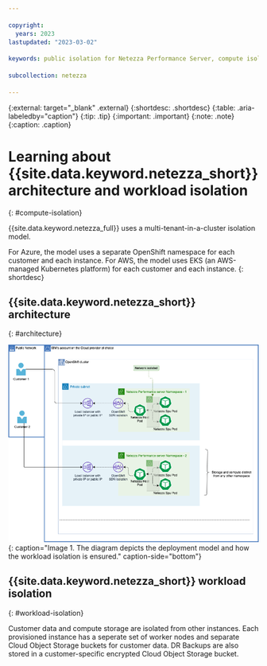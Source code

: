 ```yaml
---

copyright:
  years: 2023
lastupdated: "2023-03-02"

keywords: public isolation for Netezza Performance Server, compute isolation for Netezza Performance Server, Netezza Performance Server architecture, workload isolation in Netezza Performance Server

subcollection: netezza

---
```


{:external: target="_blank" .external}
{:shortdesc: .shortdesc}
{:table: .aria-labeledby="caption"}
{:tip: .tip}
{:important: .important}
{:note: .note}
{:caption: .caption}

# Learning about {{site.data.keyword.netezza_short}} architecture and workload isolation
{: #compute-isolation}

{{site.data.keyword.netezza_full}} uses a multi-tenant-in-a-cluster isolation model.  

For Azure, the model uses a separate OpenShift namespace for each customer and each instance.
For AWS, the model uses EKS (an AWS-managed Kubernetes platform) for each customer and each instance.
{: shortdesc}

## {{site.data.keyword.netezza_short}} architecture
{: #architecture}

![{{site.data.keyword.netezza_short}} architecture](../images/Netezza-Deployment-diagram.png){: caption="Image 1. The diagram depicts the deployment model and how the workload isolation is ensured." caption-side="bottom"}


## {{site.data.keyword.netezza_short}} workload isolation
{: #workload-isolation}

Customer data and compute storage are isolated from other instances.  Each provisioned instance has a seperate set of worker nodes and separate Cloud Object Storage buckets for customer data. DR Backups are also stored in a customer-specific encrypted Cloud Object Storage bucket.
